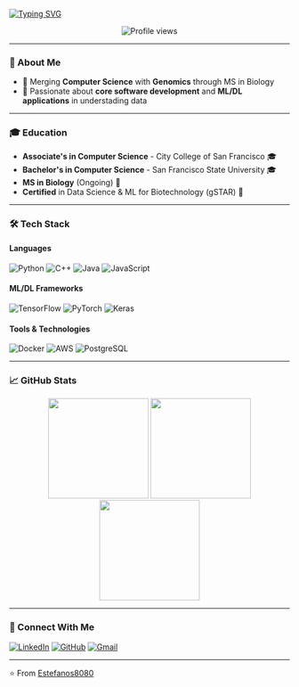 [![Typing SVG](https://readme-typing-svg.herokuapp.com?font=Fira+Code&weight=600&size=28&duration=3000&pause=1000&color=22D3E3&center=true&vCenter=true&width=900&lines=Hi+%F0%9F%91%8B%2C+I'm+Estefanos;ML+%26+Genomics+Enthusiast;Full-Stack+Developer;Algorithm+Designer;Data+Science+Practitioner)](https://github.com/Estefanos8080)

<p align="center">
  <img src="https://komarev.com/ghpvc/?username=Estefanos8080&label=Profile+Views&color=blueviolet&style=flat" alt="Profile views" />
</p>

---

### 🔬 About Me

- 🧬 Merging **Computer Science** with **Genomics** through MS in Biology
- 🚀 Passionate about **core software development** and **ML/DL applications** in understading data

---

### 🎓 Education

- **Associate's in Computer Science** - City College of San Francisco 🎓
- **Bachelor's in Computer Science** - San Francisco State University 🎓
- **MS in Biology** (Ongoing) 🧪
- **Certified** in Data Science & ML for Biotechnology (gSTAR) 📜

---

### 🛠️ Tech Stack

#### **Languages**
![Python](https://img.shields.io/badge/-Python-3776AB?logo=python&logoColor=white)
![C++](https://img.shields.io/badge/-C++-00599C?logo=c%2B%2B&logoColor=white)
![Java](https://img.shields.io/badge/-Java-007396?logo=java&logoColor=white)
![JavaScript](https://img.shields.io/badge/-JavaScript-F7DF1E?logo=javascript&logoColor=black)

#### **ML/DL Frameworks**
![TensorFlow](https://img.shields.io/badge/-TensorFlow-FF6F00?logo=tensorflow&logoColor=white)
![PyTorch](https://img.shields.io/badge/-PyTorch-EE4C2C?logo=pytorch&logoColor=white)
![Keras](https://img.shields.io/badge/-Keras-D00000?logo=keras&logoColor=white)

#### **Tools & Technologies**
![Docker](https://img.shields.io/badge/-Docker-2496ED?logo=docker&logoColor=white)
![AWS](https://img.shields.io/badge/-AWS-232F3E?logo=amazon-aws&logoColor=white)
![PostgreSQL](https://img.shields.io/badge/-PostgreSQL-336791?logo=postgresql&logoColor=white)

---

### 📈 GitHub Stats

<p align="center">
  <img height="180em" src="https://github-readme-stats.vercel.app/api?username=Estefanos8080&show_icons=true&theme=dark&hide_border=true&include_all_commits=true&count_private=true"/>
  <img height="180em" src="https://github-readme-stats.vercel.app/api/top-langs/?username=Estefanos8080&layout=compact&theme=dark&hide_border=true&hide=php"/>
  <img height="180em" src="https://github-readme-streak-stats.herokuapp.com/?user=Estefanos8080&theme=dark&hide_border=true"/>
</p>

---

### 🤝 Connect With Me

[![LinkedIn](https://img.shields.io/badge/-LinkedIn-0077B5?logo=linkedin&logoColor=white)](https://www.linkedin.com/in/estefanos-kebebew1122b41b5/)
[![GitHub](https://img.shields.io/badge/-GitHub-181717?logo=github&logoColor=white)](https://github.com/Estefanos8080)
[![Gmail](https://img.shields.io/badge/-Gmail-D14836?logo=gmail&logoColor=white)](mailto:estefanosswe@gmail.com)

---

⭐ From [Estefanos8080](https://github.com/Estefanos8080)
